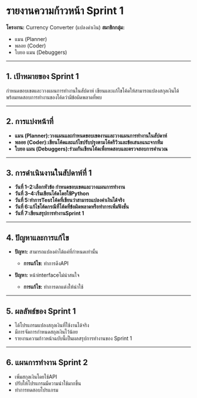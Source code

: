 #  รายงานความก้าวหน้า Sprint 1

**โครงงาน:** Currency Converter (แปลงค่าเงิน)
**สมาชิกกลุ่ม:**

* แมน (Planner)
* พลอย (Coder)
* ใบยอ แมน (Debuggers)

---

## 1. เป้าหมายของ Sprint 1

กำหนดขอบเขตและวางแผนการทำงานในสัปดาห์
เขียนและแก้ไขโค้ดให้สามารถแปลงสกุลเงินได้
พร้อมทดสอบการทำงานของโค้ดว่ามีข้อผิดพลาดที่พบ

---

## 2. การแบ่งหน้าที่

* **แมน (Planner):วางแผนและกำหนดขอบเขตงานและวางแผนการทำงานในสัปดาห์** 
* **พลอย (Coder):เขียนโค้ดและแก้ไขปรับปรุงตามโค้ดรีวิวและข้อเสนอแนะจากทีม** 
* **ใบยอ แมน (Debuggers):ร่วมกันเขียนโค้ดเพื่อทดสอบและตรวจสอบการคำนวณ** 

---

## 3. การดำเนินงานในสัปดาห์ที่ 1

* **วันที่ 1–2:เลือกหัวข้อ กำหนดขอบเขตและวางแผนการทำงาน** 
* **วันที่ 3–4:เริ่มเขียนโค้ดโดยใช้Python** 
* **วันที่ 5:ทำการTestโค้ดที่เขียนว่าสามารถแปลงค่าเงินได้จริง** 
* **วันที่ 6:แก้ไขโค้ดกรณีที่โค้ดที่ข้อผิดพลาดหรือทำการเพิ่มฟังชั่น** 
* **วันที่ 7:เขียนสรุปการทำงานSprint 1** 

---

## 4. ปัญหาและการแก้ไข

* **ปัญหา:** สามารถแปลงค่าได้แค่ที่กำหนดเท่านั้น

  * **การแก้ไข:** ทำการดึงAPI
* **ปัญหา:** หน้าinterfaceไม่น่าสนใจ

  * **การแก้ไข:** ทำการตกแต่งให้น่าใช้

---

## 5. ผลลัพธ์ของ Sprint 1

* ได้โปรแกรมแปลงสกุลเงินที่ใช้งานได้จริง
* มีการจัดการกำหนดสกุลเงินไว้น้อย
* รายงานความก้าวหน้าฉบับนี้เป็นผลสรุปการทำงานของ Sprint 1

---

## 6. แผนการทำงาน Sprint 2

* เพิ่มสกุลเงินโดยใช้API
* ปรับให้โปรแกรมมีความน่าใช้มากขึ้น
* ทำการทดสอบโปรแกรม
